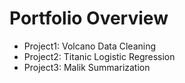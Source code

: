 # Portfolio Overview

- Project1: Volcano Data Cleaning
- Project2: Titanic Logistic Regression
- Project3: Malik Summarization
